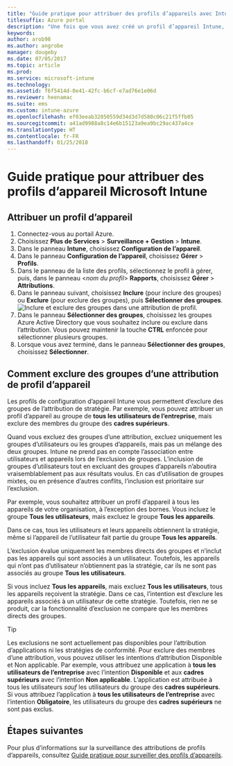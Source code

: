 ```yaml
---
title: "Guide pratique pour attribuer des profils d’appareils avec Intune"
titlesuffix: Azure portal
description: "Une fois que vous avez créé un profil d’appareil Intune, apprenez à l’attribuer à des appareils dans cette rubrique."
keywords: 
author: arob98
ms.author: angrobe
manager: dougeby
ms.date: 07/05/2017
ms.topic: article
ms.prod: 
ms.service: microsoft-intune
ms.technology: 
ms.assetid: f6f5414d-0e41-42fc-b6cf-e7ad76e1e06d
ms.reviewer: heenamac
ms.suite: ems
ms.custom: intune-azure
ms.openlocfilehash: ef03eeab32050559d34d3d7d580c06c21f5ffb05
ms.sourcegitcommit: a41ad9988a8c14e6b15123a9ea9bc29ac437a4ce
ms.translationtype: HT
ms.contentlocale: fr-FR
ms.lasthandoff: 01/25/2018
---
```

# <a name="how-to-assign-microsoft-intune-device-profiles"></a>Guide pratique pour attribuer des profils d’appareil Microsoft Intune

## <a name="assign-a-device-profile"></a>Attribuer un profil d’appareil

1. Connectez-vous au portail Azure.
2. Choisissez **Plus de Services** > **Surveillance + Gestion** > **Intune**.
3. Dans le panneau **Intune**, choisissez **Configuration de l’appareil**.
1. Dans le panneau **Configuration de l’appareil**, choisissez **Gérer** > **Profils**.
2. Dans le panneau de la liste des profils, sélectionnez le profil à gérer, puis, dans le panneau <*nom du profil*> **Rapports**, choisissez **Gérer** > **Attributions**.
3. Dans le panneau suivant, choisissez **Inclure** (pour inclure des groupes) ou **Exclure** (pour exclure des groupes), puis **Sélectionner des groupes**.
![Inclure et exclure des groupes dans une attribution de profil.](./media/group-include-exclude.png)
4. Dans le panneau **Sélectionner des groupes**, choisissez les groupes Azure Active Directory que vous souhaitez inclure ou exclure dans l’attribution. Vous pouvez maintenir la touche **CTRL** enfoncée pour sélectionner plusieurs groupes.
4. Lorsque vous avez terminé, dans le panneau **Sélectionner des groupes**, choisissez **Sélectionner**.



## <a name="how-to-exclude-groups-from-a-device-profile-assignment"></a>Comment exclure des groupes d’une attribution de profil d’appareil

Les profils de configuration d’appareil Intune vous permettent d’exclure des groupes de l’attribution de stratégie. Par exemple, vous pouvez attribuer un profil d’appareil au groupe de **tous les utilisateurs de l’entreprise**, mais exclure des membres du groupe des **cadres supérieurs**.

Quand vous excluez des groupes d’une attribution, excluez uniquement les groupes d’utilisateurs ou les groupes d’appareils, mais pas un mélange des deux groupes. Intune ne prend pas en compte l’association entre utilisateurs et appareils lors de l’exclusion de groupes. L’inclusion de groupes d’utilisateurs tout en excluant des groupes d’appareils n’aboutira vraisemblablement pas aux résultats voulus. En cas d’utilisation de groupes mixtes, ou en présence d’autres conflits, l’inclusion est prioritaire sur l’exclusion.

Par exemple, vous souhaitez attribuer un profil d’appareil à tous les appareils de votre organisation, à l’exception des bornes. Vous incluez le groupe **Tous les utilisateurs**, mais excluez le groupe **Tous les appareils**.

Dans ce cas, tous les utilisateurs et leurs appareils obtiennent la stratégie, même si l’appareil de l’utilisateur fait partie du groupe **Tous les appareils**. 

L’exclusion évalue uniquement les membres directs des groupes et n’inclut pas les appareils qui sont associés à un utilisateur. Toutefois, les appareils qui n’ont pas d’utilisateur n’obtiennent pas la stratégie, car ils ne sont pas associés au groupe **Tous les utilisateurs**. 

Si vous incluez **Tous les appareils**, mais excluez **Tous les utilisateurs**, tous les appareils reçoivent la stratégie. Dans ce cas, l’intention est d’exclure les appareils associés à un utilisateur de cette stratégie. Toutefois, rien ne se produit, car la fonctionnalité d’exclusion ne compare que les membres directs des groupes. 

>[!Tip]
>Les exclusions ne sont actuellement pas disponibles pour l’attribution d’applications ni les stratégies de conformité. Pour exclure des membres d’une attribution, vous pouvez utiliser les intentions d’attribution Disponible et Non applicable. Par exemple, vous attribuez une application à **tous les utilisateurs de l’entreprise** avec l’intention **Disponible** et aux **cadres supérieurs** avec l’intention **Non applicable**. L’application est attribuée à tous les utilisateurs *sauf* les utilisateurs du groupe des **cadres supérieurs**. Si vous attribuez l’application à **tous les utilisateurs de l’entreprise** avec l’intention **Obligatoire**, les utilisateurs du groupe des **cadres supérieurs** ne sont pas exclus.
 
    
## <a name="next-steps"></a>Étapes suivantes
Pour plus d’informations sur la surveillance des attributions de profils d’appareils, consultez [Guide pratique pour surveiller des profils d’appareils](device-profile-monitor.md).
